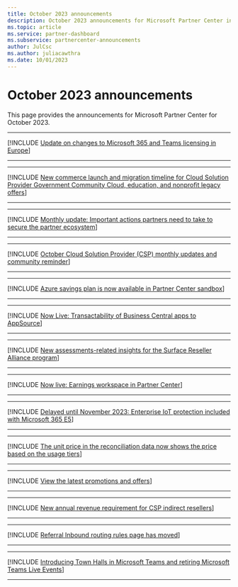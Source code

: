 ```yaml
---
title: October 2023 announcements
description: October 2023 announcements for Microsoft Partner Center including new capabilities, promotions, offers, markets, or changes to existing offers.
ms.topic: article
ms.service: partner-dashboard
ms.subservice: partnercenter-announcements
author: JulCsc
ms.author: juliacawthra
ms.date: 10/01/2023
---
```


# October 2023 announcements

This page provides the announcements for Microsoft Partner Center for October 2023.

____

<a name="14"></a>
[!INCLUDE [Update on changes to Microsoft 365 and Teams licensing in Europe](includes/october-2023/update-on-changes-in-licensing.md)]

____
____

<a name="13"></a>
[!INCLUDE [New commerce launch and migration timeline for Cloud Solution Provider Government Community Cloud, education, and nonprofit legacy offers](includes/october-2023/new-commerce-launch.md)]

____
____

<a name="12"></a>
[!INCLUDE [Monthly update: Important actions partners need to take to secure the partner ecosystem](includes/october-2023/partner-ecosystem-monthly-update.md)]

____
____

<a name="11"></a>
[!INCLUDE [October Cloud Solution Provider (CSP) monthly updates and community reminder](includes/october-2023/csp-monthly-reminder.md)]

____
____

<a name="10"></a>
[!INCLUDE [Azure savings plan is now available in Partner Center sandbox](includes/october-2023/save-with-azure-savings-plans.md)]

____
____

<a name="9"></a>
[!INCLUDE [Now Live: Transactability of Business Central apps to AppSource](includes/october-2023/transactability-of-business-central-apps-to-appsource.md)]

____
____

<a name="8"></a>
[!INCLUDE [New assessments-related insights for the Surface Reseller Alliance program](includes/october-2023/assessments-related-insights-for-surface-reseller-alliance.md)]

____
____

<a name="7"></a>
[!INCLUDE [Now live: Earnings workspace in Partner Center](includes/october-2023/new-earnings-workspace.md)]

____
____

<a name="6"></a>
[!INCLUDE [Delayed until November 2023: Enterprise IoT protection included with Microsoft 365 E5](includes/october-2023/delayed-enterprise-iot.md)]

____
____

<a name="5"></a>
[!INCLUDE [The unit price in the reconciliation data now shows the price based on the usage tiers](includes/october-2023/reconciliation-data-unit-price.md)]

____
____

<a name="4"></a>
[!INCLUDE [View the latest promotions and offers](includes/october-2023/promo-update.md)]

____
____

<a name="3"></a>
[!INCLUDE [New annual revenue requirement for CSP indirect resellers](includes/october-2023/new-annual-revenue-requirement-for-resellers.md)]

____
____

<a name="2"></a>
[!INCLUDE [Referral Inbound routing rules page has moved](includes/october-2023/referral-inbound-routing-rules-page-moved.md)]

____
____

<a name="1"></a>
[!INCLUDE [Introducing Town Halls in Microsoft Teams and retiring Microsoft Teams Live Events](includes/october-2023/town-halls-retiring-teams-live-events.md)]

____
